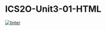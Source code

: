 # ICS2O-Unit3-01-HTML
[![linter](https://github.com/Ferna-S/ICS2O-Unit3-01-HTML/workflows/linter/badge.svg)](https://github.com/marketplace/actions/super-linter)
